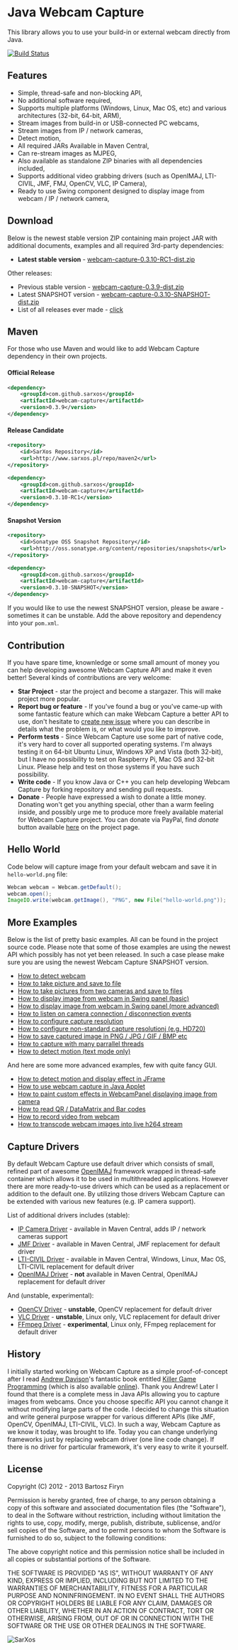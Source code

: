 # Java Webcam Capture

This library allows you to use your build-in or external webcam directly from Java.

[![Build Status](https://secure.travis-ci.org/sarxos/webcam-capture.png?branch=master)](http://travis-ci.org/sarxos/webcam-capture)

## Features

* Simple, thread-safe and non-blocking API,
* No additional software required,
* Supports multiple platforms (Windows, Linux, Mac OS, etc) and various architectures (32-bit, 64-bit, ARM),
* Stream images from build-in or USB-connected PC webcams, 
* Stream images from IP / network cameras,
* Detect motion,
* All required JARs Available in Maven Central,
* Can re-stream images as MJPEG,
* Also available as standalone ZIP binaries with all dependencies included,
* Supports additional video grabbing drivers (such as OpenIMAJ, LTI-CIVIL, JMF, FMJ, OpenCV, VLC, IP Camera),
* Ready to use Swing component designed to display image from webcam / IP / network camera,

## Download

Below is the newest stable version ZIP containing main project
JAR with additional documents, examples and all required 3rd-party
dependencies:

* **Latest stable version** - [webcam-capture-0.3.10-RC1-dist.zip](http://www.sarxos.pl/repo/maven2/com/github/sarxos/webcam-capture/0.3.10-RC1/webcam-capture-0.3.10-RC1-dist.zip)

Other releases:

* Previous stable version - [webcam-capture-0.3.9-dist.zip](http://www.sarxos.pl/repo/maven2/com/github/sarxos/webcam-capture/0.3.9/webcam-capture-0.3.9-dist.zip)
* Latest SNAPSHOT version - [webcam-capture-0.3.10-SNAPSHOT-dist.zip](http://www.sarxos.pl/repo/maven2/com/github/sarxos/webcam-capture/0.3.10-SNAPSHOT/webcam-capture-0.3.10-SNAPSHOT-dist.zip)
* List of all releases ever made - [click](http://www.sarxos.pl/repo/maven2/index.php?dir=com%2Fgithub%2Fsarxos%2Fwebcam-capture%2F)

## Maven

For those who use Maven and would like to add Webcam Capture dependency
in their own projects.

#### Official Release

```xml
<dependency>
	<groupId>com.github.sarxos</groupId>
	<artifactId>webcam-capture</artifactId>
	<version>0.3.9</version>
</dependency>
```

#### Release Candidate

```xml
<repository>
	<id>SarXos Repository</id>
	<url>http://www.sarxos.pl/repo/maven2</url>
</repository>
```
```xml
<dependency>
	<groupId>com.github.sarxos</groupId>
	<artifactId>webcam-capture</artifactId>
	<version>0.3.10-RC1</version>
</dependency>
```

#### Snapshot Version

```xml
<repository>
	<id>Sonatype OSS Snapshot Repository</id>
	<url>http://oss.sonatype.org/content/repositories/snapshots</url>
</repository>
```
```xml
<dependency>
	<groupId>com.github.sarxos</groupId>
	<artifactId>webcam-capture</artifactId>
	<version>0.3.10-SNAPSHOT</version>
</dependency>

```

If you would like to use the newest SNAPSHOT version, please be aware - 
sometimes it can be unstable. Add the above repository and dependency 
into your ```pom.xml```.

## Contribution

If you have spare time, knownledge or some small amount of money you 
can help developing 
awesome Webcam Capture API and make it even better! Several kinds of 
contributions are very welcome:

* **Star Project** - star the project and become a stargazer. This will make project
more popular.
* **Report bug or feature** - If you've found a bug or you've came-up with some fantastic feature which 
can make Webcam Capture a better API to use, don't hesitate to 
[create new issue](https://github.com/sarxos/webcam-capture/issues/new) 
where you can describe in details what the problem is, or what would you
like to improve.
* **Perform tests** - Since Webcam Capture use some part of native code, it's very 
hard to cover all supported operating systems. I'm always testing it
on 64-bit Ubuntu Linux, Windows XP and Vista (both 32-bit), but I
have no possibility to test on Raspberry Pi, Mac OS and 32-bit Linux.
Please help and test on those systems if you have such possibility. 
* **Write code** - If you know Java or C++ you can help developing Webcam Capture by 
forking repository and sending pull requests.
* **Donate** - People have expressed a wish to donate a little money. Donating won't 
get you anything special, other than a warm feeling inside, and possibly 
urge me to produce more freely available material for Webcam Capture 
project. You can donate via PayPal, find _donate_ button available 
[here](http://webcam-capture.sarxos.pl/#contribute) on the project page.


## Hello World

Code below will capture image from your default webcam and save it in ```hello-world.png``` file:

```java
Webcam webcam = Webcam.getDefault();
webcam.open();
ImageIO.write(webcam.getImage(), "PNG", new File("hello-world.png"));
```

## More Examples

Below is the list of pretty basic examples. All can be found in the 
project source code. Please note that some of those examples are using 
the newest API which possibly has not yet been released. In such a case
please make sure you are using the newest Webcam Capture SNAPSHOT version.

* [How to detect webcam](https://github.com/sarxos/webcam-capture/blob/master/webcam-capture/src/example/java/com/github/sarxos/webcam/example/DetectWebcamExample.java)
* [How to take picture and save to file](https://github.com/sarxos/webcam-capture/blob/master/webcam-capture/src/example/java/com/github/sarxos/webcam/example/TakePictureExample.java)
* [How to take pictures from two cameras and save to files](https://github.com/sarxos/webcam-capture/blob/master/webcam-capture/src/example/java/com/github/sarxos/webcam/example/TakePictureFromTwoCamsExample.java)
* [How to display image from webcam in Swing panel (basic)](https://github.com/sarxos/webcam-capture/blob/master/webcam-capture/src/example/java/com/github/sarxos/webcam/example/WebcamPanelExample.java)
* [How to display image from webcam in Swing panel (more advanced)](https://github.com/sarxos/webcam-capture/blob/master/webcam-capture/src/example/java/com/github/sarxos/webcam/example/WebcamViewerExample.java)
* [How to listen on camera connection / disconnection events](https://github.com/sarxos/webcam-capture/blob/master/webcam-capture/src/example/java/com/github/sarxos/webcam/example/WebcamDiscoveryListenerExample.java)
* [How to configure capture resolution](https://github.com/sarxos/webcam-capture/blob/master/webcam-capture/src/example/java/com/github/sarxos/webcam/example/TakePictureDifferentSizeExample.java)
* [How to configure non-standard capture resolutionj (e.g. HD720)](https://github.com/sarxos/webcam-capture/blob/master/webcam-capture/src/example/java/com/github/sarxos/webcam/example/CustomResolutionExample.java)
* [How to save captured image in PNG / JPG / GIF / BMP etc](https://github.com/sarxos/webcam-capture/blob/master/webcam-capture/src/example/java/com/github/sarxos/webcam/example/DifferentFileFormatsExample.java)
* [How to capture with many parrallel threads](https://github.com/sarxos/webcam-capture/blob/master/webcam-capture/src/example/java/com/github/sarxos/webcam/example/ConcurrentThreadsExample.java)
* [How to detect motion (text mode only)](https://github.com/sarxos/webcam-capture/blob/master/webcam-capture/src/example/java/com/github/sarxos/webcam/example/DetectMotionExample.java)

And here are some more advanced examples, few with quite fancy GUI.

* [How to detect motion and display effect in JFrame](https://github.com/sarxos/webcam-capture/blob/master/webcam-capture-examples/webcam-capture-motiondetector)
* [How to use webcam capture in Java Applet](https://github.com/sarxos/webcam-capture/tree/master/webcam-capture-examples/webcam-capture-applet)
* [How to paint custom effects in WebcamPanel displaying image from camera](https://github.com/sarxos/webcam-capture/tree/master/webcam-capture-examples/webcam-capture-painter)
* [How to read QR / DataMatrix and Bar codes](https://github.com/sarxos/webcam-capture/tree/master/webcam-capture-examples/webcam-capture-qrcode)
* [How to record video from webcam](https://github.com/sarxos/webcam-capture/tree/master/webcam-capture-examples/webcam-capture-record-video)
* [How to transcode webcam images into live h264 stream](https://github.com/sarxos/webcam-capture/tree/master/webcam-capture-examples/webcam-capture-live-streaming)


## Capture Drivers

By default Webcam Capture use default driver which consists of small, refined
part of awesome [OpenIMAJ](http://sourceforge.net/p/openimaj/home/OpenIMAJ/) 
framework wrapped in thread-safe container which allows it to be used in 
multithreaded applications. 
However there are more ready-to-use drivers which can be used as a replacement 
or addition to the default one. By utilizing those drivers Webcam Capture can 
be extended with various new features (e.g. IP camera support).

List of additional drivers includes (stable):

* [IP Camera Driver](https://github.com/sarxos/webcam-capture/tree/master/webcam-capture-drivers/webcam-capture-driver-ipcam) - available in Maven Central, adds IP / network cameras support
* [JMF Driver](https://github.com/sarxos/webcam-capture/tree/master/webcam-capture-drivers/webcam-capture-driver-jmf) - available in Maven Central, JMF replacement for default driver
* [LTI-CIVIL Driver](https://github.com/sarxos/webcam-capture/tree/master/webcam-capture-drivers/webcam-capture-driver-lti-civil) - available in Maven Central, Windows, Linux, Mac OS, LTI-CIVIL replacement for default driver
* [OpenIMAJ Driver](https://github.com/sarxos/webcam-capture/tree/master/webcam-capture-drivers/webcam-capture-driver-openimaj) - **not** available in Maven Central, OpenIMAJ replacement for default driver

And (unstable, experimental):

* [OpenCV Driver](https://github.com/sarxos/webcam-capture/tree/master/webcam-capture-drivers/webcam-capture-driver-javacv) - **unstable**, OpenCV replacement for default driver
* [VLC Driver](https://github.com/sarxos/webcam-capture/tree/master/wwebcam-capture-drivers/ebcam-capture-driver-vlcj) - **unstable**, Linux only, VLC replacement for default driver
* [FFmpeg Driver](https://github.com/sarxos/webcam-capture/tree/master/webcam-capture-drivers/webcam-capture-driver-ffmpeg-cli) - **experimental**, Linux only, FFmpeg replacement for default driver

## History

I initially started working on Webcam Capture as a simple proof-of-concept after 
I read [Andrew Davison](http://fivedots.coe.psu.ac.th/~ad/)'s fantastic book entitled
[Killer Game Programming](http://www.amazon.com/Killer-Game-Programming-Andrew-Davison/dp/0596007302/ref=sr_1_1?s=books&ie=UTF8&qid=1360352393&sr=1-1&keywords=killer+game+programming)
(which is also available [online](http://fivedots.coe.psu.ac.th/~ad/jg/)). Thank you Andrew! 
Later I found that there is a complete mess in Java APIs allowing you to capture images
from webcams. Once you choose specific API you cannot change it without modifying 
large parts of the code. I decided to change this situation and write general purpose
wrapper for various different APIs (like JMF, OpenCV, OpenIMAJ, LTI-CIVIL, VLC).
In such a way, Webcam Capture as we know it today, was brought to life. Today you 
can change underlying frameworks just by replacing webcam driver (one line code 
change). If there is no driver for particular framework, it's very easy to write it
yourself.

## License

Copyright (C) 2012 - 2013 Bartosz Firyn

Permission is hereby granted, free of charge, to any person obtaining a copy of this software and associated documentation files (the "Software"), to deal in the Software without restriction, including without limitation the rights to use, copy, modify, merge, publish, distribute, sublicense, and/or sell copies of the Software, and to permit persons to whom the Software is furnished to do so, subject to the following conditions:

The above copyright notice and this permission notice shall be included in all copies or substantial portions of the Software.

THE SOFTWARE IS PROVIDED "AS IS", WITHOUT WARRANTY OF ANY KIND, EXPRESS OR IMPLIED, INCLUDING BUT NOT LIMITED TO THE WARRANTIES OF MERCHANTABILITY, FITNESS FOR A PARTICULAR PURPOSE AND NONINFRINGEMENT. IN NO EVENT SHALL THE AUTHORS OR COPYRIGHT HOLDERS BE LIABLE FOR ANY CLAIM, DAMAGES OR OTHER LIABILITY, WHETHER IN AN ACTION OF CONTRACT, TORT OR OTHERWISE, ARISING FROM, OUT OF OR IN CONNECTION WITH THE SOFTWARE OR THE USE OR OTHER DEALINGS IN THE SOFTWARE.

![SarXos](https://raw.github.com/sarxos/webcam-capture/master/sarxos.png "SarXos")



